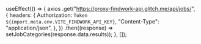   useEffect(() => {
    axios
      .get("https://proxy-findwork-api.glitch.me/api/jobs/", {
        headers: {
          Authorization: `Token ${import.meta.env.VITE_FINDWORK_API_KEY}`,
          "Content-Type": "application/json",
        },
      })
      .then((response) => setJobCategories(response.data.results));
  }, []);